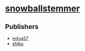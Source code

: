 # [snowballstemmer](https://pypi.org/project/snowballstemmer)



## Publishers
- [mitya57](https://pypi.org/user/mitya57)
- [shibu](https://pypi.org/user/shibu)

